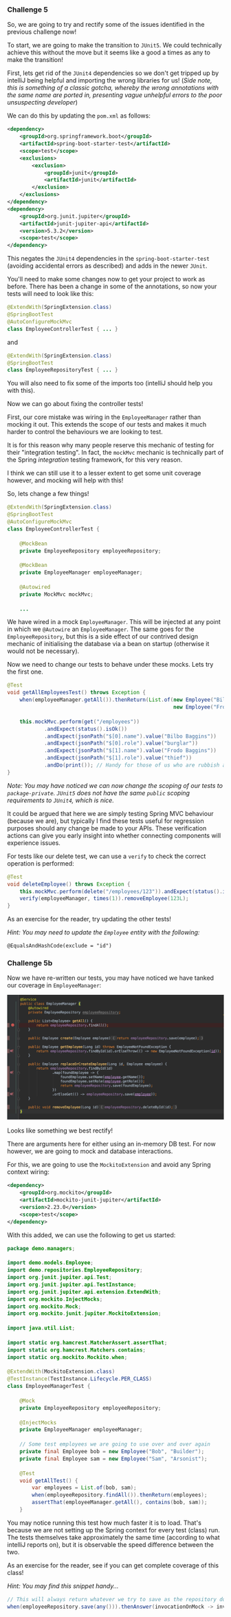 ### Challenge 5

So, we are going to try and rectify some of the issues identified in the previous challenge now!

To start, we are going to make the transition to `JUnit5`. We could technically achieve this without
the move but it seems like a good a times as any to make the transition!

First, lets get rid of the `JUnit4` dependencies so we don't get tripped up by intelliJ being 
helpful and importing the wrong libraries for us! (_Side note, this is something of a classic gotcha, 
whereby the wrong annotations with the same name are ported in, presenting vague unhelpful errors
to the poor unsuspecting developer_)


We can do this by updating the `pom.xml` as follows:

```xml
<dependency>
    <groupId>org.springframework.boot</groupId>
    <artifactId>spring-boot-starter-test</artifactId>
    <scope>test</scope>
    <exclusions>
        <exclusion>
            <groupId>junit</groupId>
            <artifactId>junit</artifactId>
        </exclusion>
    </exclusions>
</dependency>
<dependency>
    <groupId>org.junit.jupiter</groupId>
    <artifactId>junit-jupiter-api</artifactId>
    <version>5.3.2</version>
    <scope>test</scope>
</dependency>
```
This negates the `JUnit4` dependencies in the `spring-boot-starter-test` (avoiding accidental 
errors as described) and adds in the newer `JUnit`.

You'll need to make some changes now to get your project to work as before. There has been a change
in some of the annotations, so now your tests will need to look like this:

```java
@ExtendWith(SpringExtension.class)
@SpringBootTest
@AutoConfigureMockMvc
class EmployeeControllerTest { ... }
```
and
```java
@ExtendWith(SpringExtension.class)
@SpringBootTest
class EmployeeRepositoryTest { ... }
```

You will also need to fix some of the imports too (intelliJ should help you with this).

Now we can go about fixing the controller tests!

First, our core mistake was wiring in the `EmployeeManager` rather than mocking it out. This extends
the scope of our tests and makes it much harder to control the behaviours we are looking to test.

It is for this reason why many people reserve this mechanic of testing for their "integration testing".
In fact, the `mockMvc` mechanic is technically part of the Spring _integration_ testing framework, for
this very reason.

I think we can still use it to a lesser extent to get some unit coverage however, and mocking will help
with this!

So, lets change a few things!

```java
@ExtendWith(SpringExtension.class)
@SpringBootTest
@AutoConfigureMockMvc
class EmployeeControllerTest {

    @MockBean
    private EmployeeRepository employeeRepository;
    
    @MockBean
    private EmployeeManager employeeManager;

    @Autowired
    private MockMvc mockMvc;
    
    ...
``` 

We have wired in a mock `EmployeeManager`. This will be injected at any point in which we `@Autowire`
an `EmployeeManager`. The same goes for the `EmployeeRepository`, but this is a side effect of our
contrived design mechanic of initialising the database via a bean on startup (otherwise it would
not be necessary).

Now we need to change our tests to behave under these mocks. Lets try the first one.

```java
@Test
void getAllEmployeesTest() throws Exception {
    when(employeeManager.getAll()).thenReturn(List.of(new Employee("Bilbo Baggins", "burglar"), 
                                                      new Employee("Frodo Baggins", "thief")));
    
    this.mockMvc.perform(get("/employees"))
            .andExpect(status().isOk())
            .andExpect(jsonPath("$[0].name").value("Bilbo Baggins"))
            .andExpect(jsonPath("$[0].role").value("burglar"))
            .andExpect(jsonPath("$[1].name").value("Frodo Baggins"))
            .andExpect(jsonPath("$[1].role").value("thief"))
            .andDo(print()); // Handy for those of us who are rubbish at working out what Json should look like.
}
```
_Note: You may have noticed we can now change the scoping of our tests to `package-private`. `JUnit5`
does not have the same `public` scoping requirements to `JUnit4`, which is nice._ 

It could be argued that here we are simply testing Spring MVC behaviour (because we are), but typically
I find these tests useful for regression purposes should any change be made to your APIs. These 
verification actions can give you early insight into whether connecting components will experience
issues.

For tests like our delete test, we can use a `verify` to check the correct operation is performed:

```java
@Test
void deleteEmployee() throws Exception {
    this.mockMvc.perform(delete("/employees/123")).andExpect(status().isOk());
    verify(employeeManager, times(1)).removeEmployee(123L);
}
```

As an exercise for the reader, try updating the other tests!

_Hint: You may need to update the `Employee` entity with the following:_

```
@EqualsAndHashCode(exclude = "id")
```

### Challenge 5b

Now we have re-written our tests, you may have noticed we have tanked our coverage in `EmployeeManager`:

![Coverage](coverage.png?raw=true "Coverage ")

Looks like something we best rectify!

There are arguments here for either using an in-memory DB test. For now however, we are going to mock
and database interactions.

For this, we are going to use the `MockitoExtension` and avoid any Spring context wiring:

```xml
<dependency>
    <groupId>org.mockito</groupId>
    <artifactId>mockito-junit-jupiter</artifactId>
    <version>2.23.0</version>
    <scope>test</scope>
</dependency>
```

With this added, we can use the following to get us started:

```java
package demo.managers;

import demo.models.Employee;
import demo.repositories.EmployeeRepository;
import org.junit.jupiter.api.Test;
import org.junit.jupiter.api.TestInstance;
import org.junit.jupiter.api.extension.ExtendWith;
import org.mockito.InjectMocks;
import org.mockito.Mock;
import org.mockito.junit.jupiter.MockitoExtension;

import java.util.List;

import static org.hamcrest.MatcherAssert.assertThat;
import static org.hamcrest.Matchers.contains;
import static org.mockito.Mockito.when;

@ExtendWith(MockitoExtension.class)
@TestInstance(TestInstance.Lifecycle.PER_CLASS)
class EmployeeManagerTest {

    @Mock
    private EmployeeRepository employeeRepository;

    @InjectMocks
    private EmployeeManager employeeManager;

    // Some test employees we are going to use over and over again
    private final Employee bob = new Employee("Bob", "Builder");
    private final Employee sam = new Employee("Sam", "Arsonist");

    @Test
    void getAllTest() {
        var employees = List.of(bob, sam);
        when(employeeRepository.findAll()).thenReturn(employees);
        assertThat(employeeManager.getAll(), contains(bob, sam));
    }
```

You may notice running this test how much faster it is to load. That's because we are not setting
up the Spring context for every test (class) run. The tests themselves take approximately the same
time (according to what intelliJ reports on), but it is observable the speed difference between
the two.

As an exercise for the reader, see if you can get complete coverage of this class! 

_Hint: You may find this snippet handy..._

```java
// This will always return whatever we try to save as the repository does
when(employeeRepository.save(any())).thenAnswer(invocationOnMock -> invocationOnMock.getArgument(0));
```

